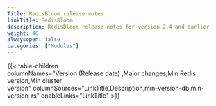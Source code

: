 ```yaml
---
Title: RedisBloom release notes
linkTitle: RedisBloom
description: RedisBloom release notes for version 2.4 and earlier
weight: 40
alwaysopen: false
categories: ["Modules"]
---
```

{{< table-children columnNames="Version&nbsp;(Release&nbsp;date)&nbsp;,Major&nbsp;changes,Min&nbsp;Redis<br/>version,Min&nbsp;cluster<br/>version" columnSources="LinkTitle,Description,min-version-db,min-version-rs" enableLinks="LinkTitle" >}}
